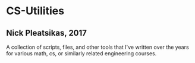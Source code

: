 # CS-Utilities
## Nick Pleatsikas, 2017

A collection of scripts, files, and other tools that I've written over the
years for various math, cs, or similarly related engineering courses.